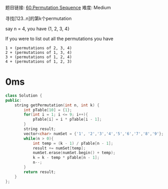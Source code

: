 题目链接: [60.Permutation Sequence][1]
难度: Medium

寻找[123..n]的第k个permutation

say n = 4, you have {1, 2, 3, 4}

If you were to list out all the permutations you have

```
1 + (permutations of 2, 3, 4) 
2 + (permutations of 1, 3, 4) 
3 + (permutations of 1, 2, 4) 
4 + (permutations of 1, 2, 3)
```

# 0ms

```cpp
class Solution {
public:
	string getPermutation(int n, int k) {
		int pTable[10] = {1};
		for(int i = 1; i <= 9; i++){
			pTable[i] = i * pTable[i - 1];
		}
		string result;
		vector<char> numSet = {'1', '2','3','4','5','6','7','8','9'};
		while(n > 0){
			int temp = (k - 1) / pTable[n - 1];
			result += numSet[temp];
			numSet.erase(numSet.begin() + temp);
			k = k - temp * pTable[n - 1];
			n--;
		}
		return result;
	}
};
```

[1]: https://leetcode.com/problems/permutation-sequence/
